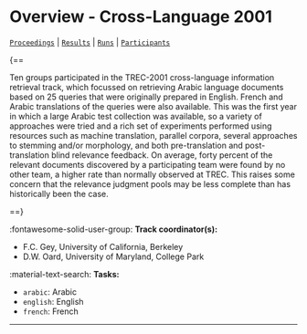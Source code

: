 # Overview - Cross-Language 2001

[`Proceedings`](./proceedings.md) | [`Results`](./results.md) | [`Runs`](./runs.md) | [`Participants`](./participants.md)

{==

Ten groups participated in the TREC-2001 cross-language information retrieval track, which focussed on retrieving Arabic language documents based on 25 queries that were originally prepared in English. French and Arabic translations of the queries were also available. This was the first year in which a large Arabic test collection was available, so a variety of approaches were tried and a rich set of experiments performed using resources such as machine translation, parallel corpora, several approaches to stemming and/or morphology, and both pre-translation and post-translation blind relevance feedback. On average, forty percent of the relevant documents discovered by a participating team were found by no other team, a higher rate than normally observed at TREC. This raises some concern that the relevance judgment pools may be less complete than has historically been the case.

==}

:fontawesome-solid-user-group: **Track coordinator(s):**

- F.C. Gey, University of California, Berkeley 
- D.W. Oard, University of Maryland, College Park 

:material-text-search: **Tasks:**

- `arabic`: Arabic 
- `english`: English 
- `french`: French 



---


